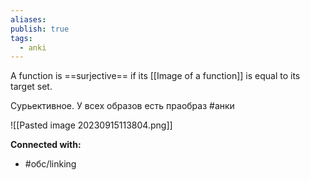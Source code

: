 ```yaml
---
aliases: 
publish: true
tags:
  - anki
---
```


A function is ==surjective== if its [[Image of a function]]  is equal to its target set.


Сурьективное. У всех образов есть праобраз #анки 

![[Pasted image 20230915113804.png]]








**Connected with:**
- #обс/linking 


